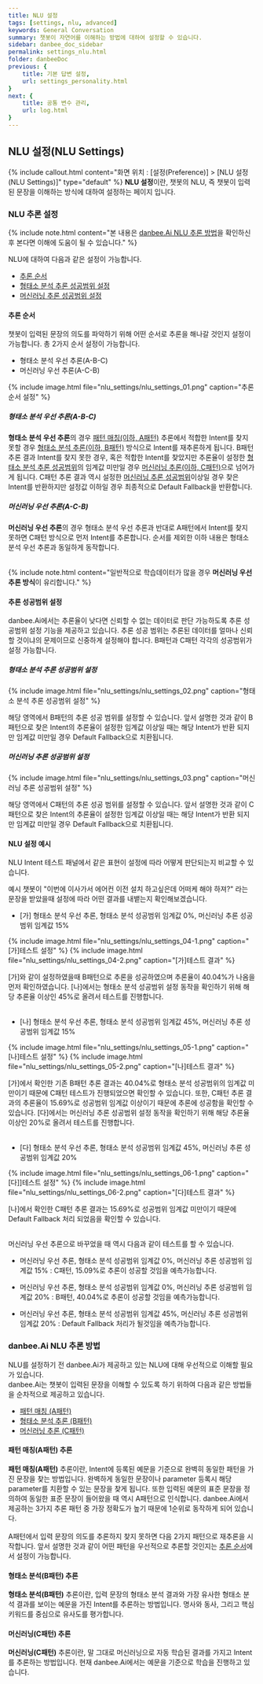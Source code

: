```yaml
---
title: NLU 설정 
tags: [settings, nlu, advanced]
keywords: General Conversation
summary: 챗봇이 자연어를 이해하는 방법에 대하여 설정할 수 있습니다.
sidebar: danbee_doc_sidebar
permalink: settings_nlu.html
folder: danbeeDoc
previous: {
    title: 기본 답변 설정,
    url: settings_personality.html
}
next: {
    title: 공통 변수 관리,
    url: log.html
}
---
```


## NLU 설정(NLU Settings)
 {% include callout.html content="화면 위치 : [설정(Preference)] > [NLU 설정(NLU Settings)]" type="default" %}
**NLU 설정**이란, 챗봇의 NLU, 즉 챗봇이 입력된 문장을 이해하는 방식에 대하여 설정하는 페이지 입니다.

### NLU 추론 설정

{% include note.html content="본 내용은 [danbee.Ai NLU 추론 방법](settings_nlu.html#danbeeai-nlu-추론-방법)을 확인하신 후 본다면 이해에 도움이 될 수 있습니다." %}

NLU에 대하여 다음과 같은 설정이 가능합니다.<br/>

- [추론 순서](settings_nlu.html#추론-순서)
- [형태소 분석 추론 성공범위 설정](settings_nlu.html#형태소-분석-추론-성공범위-설정)
- [머신러닝 추론 성공범위 설정](settings_nlu.html#머신러닝-추론-성공범위-설정)

#### 추론 순서

챗봇이 입력된 문장의 의도를 파악하기 위해 어떤 순서로 추론을 해나갈 것인지 설정이 가능합니다. 총 2가지 순서 설정이 가능합니다.

- 형태소 분석 우선 추론(A-B-C)
- 머신러닝 우선 추론(A-C-B)

{% include image.html file="nlu_settings/nlu_settings_01.png"  caption="추론 순서 설정" %}

##### 형태소 분석 우선 추론(A-B-C)
**형태소 분석 우선 추론**의 경우 [패턴 매칭(이하, A패턴)](settings_nlu.html#패턴-매칭-a패턴) 추론에서 적합한 Intent를 찾지 못할 경우 [형태소 분석 추론(이하, B패턴)](settings_nlu.html#형태소-분석-추론-b패턴) 방식으로 Intent를 재추론하게 됩니다. B패턴 추론 결과 Intent를 찾지 못한 경우, 혹은 적합한 Intent를 찾았지만 추론율이 설정한 [형태소 분석 추론 성공범위](settings_nlu.html#형태소-분석-추론-성공범위-설정)의 임계값 미만일 경우 [머신러닝 추론(이하, C패턴)](settings_nlu.html#머신러닝-추론-c패턴)으로 넘어가게 됩니다. C패턴 추론 결과 역시 설정한 [머신러닝 추론 성공범위](settings_nlu.html#머신러닝-추론-성공범위-설정)이상일 경우 찾은 Intent를 반환하지만 설정값 이하일 경우 최종적으로 Default Fallback을 반환합니다.

##### 머신러닝 우선 추론(A-C-B)
**머신러닝 우선 추론**의 경우 형태소 분석 우선 추론과 반대로 A패턴에서 Intent를 찾지 못하면 C패턴 방식으로 먼저 Intent를 추론합니다. 순서를 제외한 이하 내용은 형태소 분석 우선 추론과 동일하게 동작합니다.
<br/><br/>

{% include note.html content="일반적으로 학습데이터가 많을 경우 **머신러닝 우선 추론 방식**이 유리합니다." %}



#### 추론 성공범위 설정

danbee.Ai에서는 추론율이 낮다면 신뢰할 수 없는 데이터로 판단 가능하도록 추론 성공범위 설정 기능을 제공하고 있습니다. 추론 성공 범위는 추론된 데이터를 얼마나 신뢰할 것이냐의 문제이므로 신중하게 설정해야 합니다. B패턴과 C패턴 각각의 성공범위가 설정 가능합니다.

##### 형태소 분석 추론 성공범위 설정 

{% include image.html file="nlu_settings/nlu_settings_02.png"  caption="형태소 분석 추론 성공범위 설정" %}

해당 영역에서 B패턴의 추론 성공 범위를 설정할 수 있습니다. 앞서 설명한 것과 같이 B패턴으로 찾은 Intent의 추론율이 설정한 임계값 이상일 때는 해당 Intent가 반환 되지만 임계값 미만일 경우 Default Fallback으로 치환됩니다.

##### 머신러닝 추론 성공범위 설정

{% include image.html file="nlu_settings/nlu_settings_03.png"  caption="머신러닝 추론 성공범위 설정" %}

해당 영역에서 C패턴의 추론 성공 범위를 설정할 수 있습니다. 앞서 설명한 것과 같이 C패턴으로 찾은 Intent의 추론율이 설정한 임계값 이상일 때는 해당 Intent가 반환 되지만 임계값 미만일 경우 Default Fallback으로 치환됩니다.


#### NLU 설정 예시
NLU Intent 테스트 패널에서 같은 표현이 설정에 따라 어떻게 판단되는지 비교할 수 있습니다.<br/>

예시 챗봇이 "이번에 이사가서 에어컨 이전 설치 하고싶은데 어떠케 해야 하져?" 라는 문장을 받았을때 설정에 따라 어떤 결과를 내뱉는지 확인해보겠습니다.

- [가] 형태소 분석 우선 추론, 형태소 분석 성공범위 임계값 0%, 머신러닝 추론 성공범위 임계값 15%

 {% include image.html file="nlu_settings/nlu_settings_04-1.png"  caption="[가]테스트 설정" %}
 {% include image.html file="nlu_settings/nlu_settings_04-2.png"  caption="[가]테스트 결과" %}

 [가]와 같이 설정하였을때 B패턴으로 추론을 성공하였으며 추론율이 40.04%가 나옴을 먼저 확인하였습니다. [나]에서는 형태소 분석 성공범위 설정 동작을 확인하기 위해 해당 추론율 이상인 45%로 올려서 테스트를 진행합니다.
<br/><br/>
- [나] 형태소 분석 우선 추론, 형태소 분석 성공범위 임계값 45%, 머신러닝 추론 성공범위 임계값 15%

 {% include image.html file="nlu_settings/nlu_settings_05-1.png"  caption="[나]테스트 설정" %}
 {% include image.html file="nlu_settings/nlu_settings_05-2.png"  caption="[나]테스트 결과" %}

 [가]에서 확인한 기존 B패턴 추론 결과는 40.04%로 형태소 분석 성공범위의 임계값 미만이기 때문에 C패턴 테스트가 진행되었으면 확인할 수 있습니다. 또한, C패턴 추론 결과의 추론율이 15.69%로 성공범위 임계값 이상이기 때문에 추론에 성공함을 확인할 수 있습니다. [다]에서는 머신러닝 추론 성공범위 설정 동작을 확인하기 위해 해당 추론율 이상인 20%로 올려서 테스트를 진행합니다.
<br/><br/>
- [다] 형태소 분석 우선 추론, 형태소 분석 성공범위 임계값 45%, 머신러닝 추론 성공범위 임계값 20%

 {% include image.html file="nlu_settings/nlu_settings_06-1.png"  caption="[다]]테스트 설정" %}
 {% include image.html file="nlu_settings/nlu_settings_06-2.png"  caption="[다]테스트 결과" %}

 [나]에서 확인한 C패턴 추론 결과는 15.69%로 성공범위 임계값 미만이기 때문에 Default Fallback 처리 되었음을 확인할 수 있습니다.<br/><br/>

머신러닝 우선 추론으로 바꾸었을 때 역시 다음과 같이 테스트를 할 수 있습니다.

- 머신러닝 우선 추론, 형태소 분석 성공범위 임계값 0%, 머신러닝 추론 성공범위 임계값 15% : C패턴, 15.09%로 추론이 성공할 것임을 예측가능합니다.

- 머신러닝 우선 추론, 형태소 분석 성공범위 임계값 0%, 머신러닝 추론 성공범위 임계값 20% : B패턴, 40.04%로 추론이 성공할 것임을 예측가능합니다.

- 머신러닝 우선 추론, 형태소 분석 성공범위 임계값 45%, 머신러닝 추론 성공범위 임계값 20% : Default Fallback 처리가 될것임을 예측가능합니다.


### danbee.Ai NLU 추론 방법

NLU를 설정하기 전 danbee.Ai가 제공하고 있는 NLU에 대해 우선적으로 이해할 필요가 있습니다.<br/>
danbee.Ai는 챗봇이 입력된 문장을 이해할 수 있도록 하기 위하여 다음과 같은 방법들을 순차적으로 제공하고 있습니다.

 - [패턴 매칭 (A패턴)](settings_nlu.html#패턴-매칭a패턴-추론)
 - [형태소 분석 추론 (B패턴)](settings_nlu.html#형태소-분석b패턴-추론)
 - [머신러닝 추론 (C패턴)](settings_nlu.html#머신러닝c패턴-추론)

#### 패턴 매칭(A패턴) 추론

**패턴 매칭(A패턴)** 추론이란, Intent에 등록된 예문을 기준으로 완벽히 동일한 패턴을 가진 문장을 찾는 방법입니다. 완벽하게 동일한 문장이나 parameter 등록시 해당 parameter를 치환할 수 있는 문장을 찾게 됩니다. 또한 입력된 예문의 표준 문장을 정의하여 동일한 표준 문장이 들어왔을 때 역시 A패턴으로 인식합니다. danbee.Ai에서 제공하는 3가지 추론 패턴 중 가장 정확도가 높기 때문에 1순위로 동작하게 되어 있습니다. 
<br/><br/>
A패턴에서 입력 문장의 의도를 추론하지 찾지 못하면 다음 2가지 패턴으로 재추론을 시작합니다. 앞서 설명한 것과 같이 어떤 패턴을 우선적으로 추론할 것인지는 [추론 순서](settings_nlu.html#추론-순서)에서 설정이 가능합니다.


#### 형태소 분석(B패턴) 추론
**형태소 분석(B패턴)** 추론이란, 입력 문장의 형태소 분석 결과와 가장 유사한 형태소 분석 결과를 보이는 예문을 가진 Intent를 추론하는 방법입니다. 명사와 동사, 그리고 핵심 키워드를 중심으로 유사도를 평가합니다. 

#### 머신러닝(C패턴) 추론
**머신러닝(C패턴)** 추론이란, 말 그대로 머신러닝으로 자동 학습된 결과를 가지고 Intent를 추론하는 방법입니다. 현재 danbee.Ai에서는 예문을 기준으로 학습을 진행하고 있습니다. 
